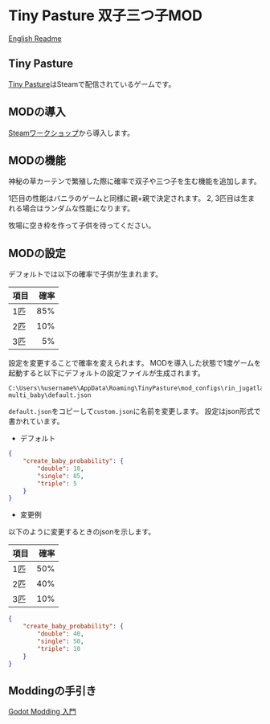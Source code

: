 # Tiny Pasture 双子三つ子MOD

[English Readme](https://github.com/rinjugatla/TinyPasture-multi_baby)

## Tiny Pasture

[Tiny Pasture](https://store.steampowered.com/app/3167550/_/)はSteamで配信されているゲームです。

## MODの導入

[Steamワークショップ](https://steamcommunity.com/sharedfiles/filedetails/?id=3485188531)から導入します。

## MODの機能

神秘の草カーテンで繁殖した際に確率で双子や三つ子を生む機能を追加します。

1匹目の性能はバニラのゲームと同様に親+親で決定されます。
2, 3匹目は生まれる場合はランダムな性能になります。

牧場に空き枠を作って子供を待ってください。

## MODの設定

デフォルトでは以下の確率で子供が生まれます。

| 項目 | 確率 |
| ---- | ---: |
| 1匹  |  85% |
| 2匹  |  10% |
| 3匹  |   5% |

設定を変更することで確率を変えられます。
MODを導入した状態で1度ゲームを起動すると以下にデフォルトの設定ファイルが生成されます。

```text
C:\Users\%username%\AppData\Roaming\TinyPasture\mod_configs\rin_jugatla-multi_baby\default.json
```

`default.json`をコピーして`custom.json`に名前を変更します。
設定はjson形式で書かれています。

- デフォルト

```json
{
    "create_baby_probability": {
        "double": 10,
        "single": 85,
        "triple": 5
    }
}
```

- 変更例

以下のように変更するときのjsonを示します。

| 項目 | 確率 |
| ---- | ---: |
| 1匹  |  50% |
| 2匹  |  40% |
| 3匹  |  10% |

```json
{
    "create_baby_probability": {
        "double": 40,
        "single": 50,
        "triple": 10
    }
}
```

## Moddingの手引き

[Godot Modding 入門](https://zenn.dev/rinjugatla/articles/92907e2c033c2f)
